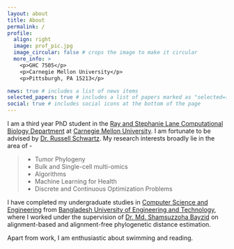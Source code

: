 ```yaml
---
layout: about
title: About
permalink: / 
profile:
  align: right
  image: prof_pic.jpg
  image_circular: false # crops the image to make it circular
  more_info: >
    <p>GHC 7505</p>
    <p>Carnegie Mellon University</p>
    <p>Pittsburgh, PA 15213</p>

news: true # includes a list of news items
selected_papers: true # includes a list of papers marked as "selected={true}"
social: true # includes social icons at the bottom of the page
---
```


I am a third year PhD student in the [Ray and Stephanie Lane Computational Biology Department](https://cbd.cmu.edu/) at [Carnegie Mellon University](https://www.cmu.edu/). I am fortunate to be advised by [Dr. Russell Schwartz](https://cbd.cmu.edu/people/schwartz.html). My research interests broadly lie in the area of -


<blockquote>
  <ul>
      <li> Tumor Phylogeny</li>
      <li> Bulk and Single-cell multi-omics</li>   
      <li> Algorithms</li>
      <li> Machine Learning for Health</li>
      <li> Discrete and Continuous Optimization Problems</li>
  </ul>

</blockquote>

I have completed my undergraduate studies in [Computer Science and Engineering](https://cse.buet.ac.bd/) from [Bangladesh University of Engineering and Technology](https://www.buet.ac.bd/web/), where I worked under the supervision of [Dr. Md. Shamsuzzoha Bayzid](https://cse.buet.ac.bd/faculty/faculty_detail/bayzid) on alignment-based and alignment-free phylogenetic distance estimation. 

Apart from work, I am enthusiastic about swimming and reading.



